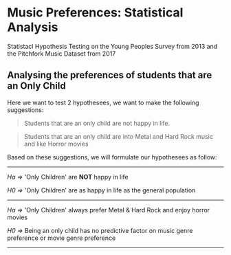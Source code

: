 # Music Preferences: Statistical Analysis
Statistacl Hypothesis Testing on the Young Peoples Survey from 2013 and the Pitchfork Music Dataset from 2017









## Analysing the preferences of students that are an Only Child

Here we want to test 2 hypothesees, we want to make the following suggestions:

> Students that are an only child are not happy in life.

> Students that are an only child are into Metal and Hard Rock music and like Horror movies



Based on these suggestions, we will formulate our hypothesees as follow:


__________

_Ha =>_  'Only Children' are **NOT** happy in life 

_H0 =>_  'Only Children' are as happy in life as the general population

__________

_Ha =>_  'Only Children' always prefer Metal & Hard Rock and enjoy horror movies

_H0 =>_  Being an only child has no predictive factor on music genre preference or movie genre preference

__________






